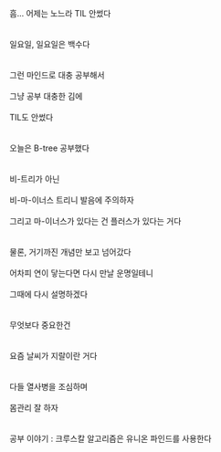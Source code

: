 흠... 어제는 노느라 TIL 안썼다
<br><br><br>
일요일, 일요일은 백수다
<br><br><br>
그런 마인드로 대충 공부해서
<br><br>
그냥 공부 대충한 김에
<br><br>
TIL도 안썼다
<br><br><br>
오늘은 B-tree 공부했다
<br><br><br>
비-트리가 아닌
<br><br>
비-마-이너스 트리니 발음에 주의하자
<br><br>
그리고 마-이너스가 있다는 건 플러스가 있다는 거다
<br><br><br>
물론, 거기까진 개념만 보고 넘어갔다
<br><br>
어차피 연이 닿는다면 다시 만날 운명일테니
<br><br>
그때에 다시 설명하겠다
<br><br><br>
무엇보다 중요한건
<br><br><br>
요즘 날씨가 지랄이란 거다
<br><br><br>
다들 열사병을 조심하며
<br><br>
몸관리 잘 하자
<br><br><br>
공부 이야기 : 크루스칼 알고리즘은 유니온 파인드를 사용한다